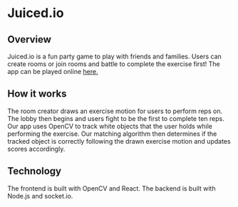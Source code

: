 # Juiced.io
## Overview
Juiced.io is a fun party game to play with friends and families. Users can create rooms or join rooms and battle to complete the exercise first! The app can be played online [here.](https://juicedio.netlify.app/)

## How it works
The room creator draws an exercise motion for users to perform reps on. The lobby then begins and users fight to be the first to complete ten reps. Our app uses OpenCV to track white objects that the user holds while performing the exercise. Our matching algorithm then determines if the tracked object is correctly following the drawn exercise motion and updates scores accordingly.

## Technology
The frontend is built with OpenCV and React. The backend is built with Node.js and socket.io.

